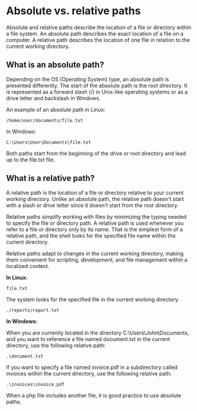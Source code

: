 # Absolute vs. relative paths
Absolute and relative paths describe the location of a file or directory within a file system. An absolute path describes the exact location of a file on a computer. A relative path describes the location of one file in relation to the current working directory.

## What is an absolute path?
Depending on the OS (Operating System) type, an absolute path is presented differently. The start of the absolute path is the root directory. It is represented as a forward slash (/) in Unix-like operating systems or as a drive letter and backslash in Windows.

An example of an absolute path in Linux:
```
/home/user/documents/file.txt
```
In Windows:
```
C:\Users\User\Documents\file.txt
```
Both paths start from the beginning of the drive or root directory and lead up to the file.txt file.

## What is a relative path?
A relative path is the location of a file or directory relative to your current working directory. Unlike an absolute path, the relative path doesn't start with a slash or drive letter since it doesn't start from the root directory.

Relative paths simplify working with files by minimizing the typing needed to specify the file or directory path. A relative path is used whenever you refer to a file or directory only by its name. That is the simplest form of a relative path, and the shell looks for the specified file name within the current directory.

Relative paths adapt to changes in the current working directory, making them convenient for scripting, development, and file management within a localized context.

**In Linux:**
```
file.txt
```
The system looks for the specified file in the current working directory.
```
./reports/report.txt
```

**In Windows:**

When you are currently located in the directory C:\Users\John\Documents, and you want to reference a file named document.txt in the current directory, use the following relative path:
```
.\document.txt
```
If you want to specify a file named invoice.pdf in a subdirectory called invoices within the current directory, use the following relative path:
```
.\invoices\invoice.pdf
```

When a php file includes another file, it is good practice to use absolute paths. 